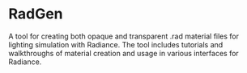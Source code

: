 # RadGen
A tool for creating both opaque and transparent .rad material files for lighting simulation with Radiance. The tool includes tutorials and walkthroughs of material creation and usage in various interfaces for Radiance.
